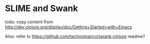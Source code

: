 SLIME and Swank
===============

todo: copy content from
<http://dev.clojure.org/display/doc/Getting+Started+with+Emacs>

Also: refer to <https://github.com/technomancy/swank-clojure> readme?
